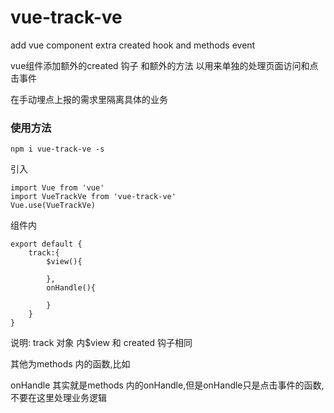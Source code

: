 # vue-track-ve
add vue component extra created hook and methods event

vue组件添加额外的created 钩子 和额外的方法 以用来单独的处理页面访问和点击事件

在手动埋点上报的需求里隔离具体的业务

### 使用方法 ###
```
npm i vue-track-ve -s
```
引入
```
import Vue from 'vue'
import VueTrackVe from 'vue-track-ve'
Vue.use(VueTrackVe)
```



组件内
```
export default {
    track:{
        $view(){

        },
        onHandle(){

        }
    }
}
```
说明:
track 对象 内$view 和 created 钩子相同

其他为methods 内的函数,比如

onHandle 其实就是methods 内的onHandle,但是onHandle只是点击事件的函数,不要在这里处理业务逻辑
